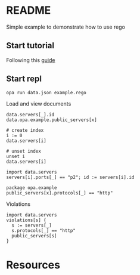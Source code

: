 # README
Simple example to demonstrate how to use rego 

## Start tutorial
Following this [guide](https://www.openpolicyagent.org/docs/v0.11.0/get-started/)

## Start repl
```sh
opa run data.json example.rego   
```

Load and view documents
```rego
data.servers[_].id
data.opa.example.public_servers[x]
```

```rego
# create index
i := 0
data.servers[i]

# unset index
unset i
data.servers[i]
```

```
import data.servers
servers[i].ports[_] == "p2"; id := servers[i].id

package opa.example
public_servers[x].protocols[_] == "http"
```

Violations
```
import data.servers
violations[s] {
  s := servers[_]
  s.protocols[_] == "http"
  public_servers[s]
}
```

# Resources  
